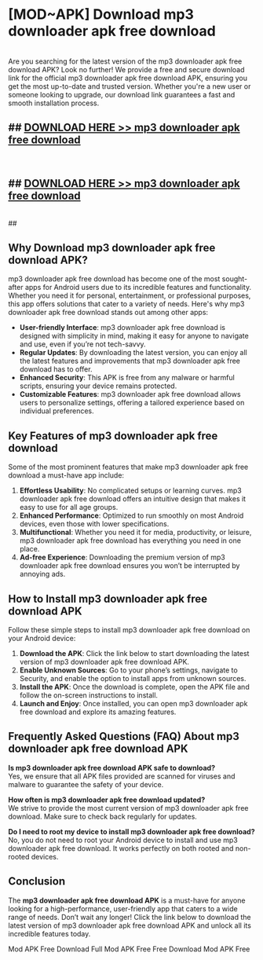 # [MOD~APK] Download mp3 downloader apk free download
<br>
Are you searching for the latest version of the mp3 downloader apk free download APK? Look no further! We provide a free and secure download link for the official mp3 downloader apk free download APK, ensuring you get the most up-to-date and trusted version. Whether you're a new user or someone looking to upgrade, our download link guarantees a fast and smooth installation process.


## ##  [DOWNLOAD HERE >> mp3 downloader apk free download](http://onlypremium.site?src=git_dudungsodek_3_11_16&title=mp3_downloader_apk_free_download)
  <br>

##  ## [DOWNLOAD HERE >> mp3 downloader apk free download](http://onlypremium.site?src=git_dudungsodek_3_11_16&title=mp3_downloader_apk_free_download)
  <br>
  ##



## Why Download mp3 downloader apk free download APK?

mp3 downloader apk free download has become one of the most sought-after apps for Android users due to its incredible features and functionality. Whether you need it for personal, entertainment, or professional purposes, this app offers solutions that cater to a variety of needs. Here's why mp3 downloader apk free download stands out among other apps:

- **User-friendly Interface**: mp3 downloader apk free download is designed with simplicity in mind, making it easy for anyone to navigate and use, even if you’re not tech-savvy.
- **Regular Updates**: By downloading the latest version, you can enjoy all the latest features and improvements that mp3 downloader apk free download has to offer.
- **Enhanced Security**: This APK is free from any malware or harmful scripts, ensuring your device remains protected.
- **Customizable Features**: mp3 downloader apk free download allows users to personalize settings, offering a tailored experience based on individual preferences.

## Key Features of mp3 downloader apk free download

Some of the most prominent features that make mp3 downloader apk free download a must-have app include:

1. **Effortless Usability**: No complicated setups or learning curves. mp3 downloader apk free download offers an intuitive design that makes it easy to use for all age groups.
2. **Enhanced Performance**: Optimized to run smoothly on most Android devices, even those with lower specifications.
3. **Multifunctional**: Whether you need it for media, productivity, or leisure, mp3 downloader apk free download has everything you need in one place.
4. **Ad-free Experience**: Downloading the premium version of mp3 downloader apk free download ensures you won’t be interrupted by annoying ads.

## How to Install mp3 downloader apk free download APK

Follow these simple steps to install mp3 downloader apk free download on your Android device:

1. **Download the APK**: Click the link below to start downloading the latest version of mp3 downloader apk free download APK.
2. **Enable Unknown Sources**: Go to your phone’s settings, navigate to Security, and enable the option to install apps from unknown sources.
3. **Install the APK**: Once the download is complete, open the APK file and follow the on-screen instructions to install.
4. **Launch and Enjoy**: Once installed, you can open mp3 downloader apk free download and explore its amazing features.

## Frequently Asked Questions (FAQ) About mp3 downloader apk free download APK

**Is mp3 downloader apk free download APK safe to download?**  
Yes, we ensure that all APK files provided are scanned for viruses and malware to guarantee the safety of your device.

**How often is mp3 downloader apk free download updated?**  
We strive to provide the most current version of mp3 downloader apk free download. Make sure to check back regularly for updates.

**Do I need to root my device to install mp3 downloader apk free download?**  
No, you do not need to root your Android device to install and use mp3 downloader apk free download. It works perfectly on both rooted and non-rooted devices.

## Conclusion

The **mp3 downloader apk free download APK** is a must-have for anyone looking for a high-performance, user-friendly app that caters to a wide range of needs. Don’t wait any longer! Click the link below to download the latest version of mp3 downloader apk free download APK and unlock all its incredible features today.

 Mod APK Free
Download Full  Mod APK Free
Free Download  Mod APK Free

